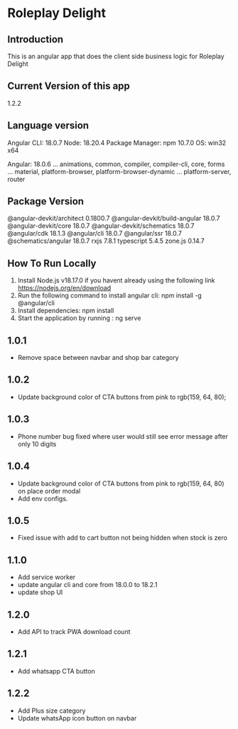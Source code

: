 # Roleplay Delight

## Introduction

This is an angular app that does the client side business logic for Roleplay Delight

## Current Version of this app
1.2.2

## Language version

Angular CLI: 18.0.7
Node: 18.20.4
Package Manager: npm 10.7.0
OS: win32 x64

Angular: 18.0.6
... animations, common, compiler, compiler-cli, core, forms
... material, platform-browser, platform-browser-dynamic
... platform-server, router

Package                         Version
---------------------------------------------------------
@angular-devkit/architect       0.1800.7
@angular-devkit/build-angular   18.0.7
@angular-devkit/core            18.0.7
@angular-devkit/schematics      18.0.7
@angular/cdk                    18.1.3
@angular/cli                    18.0.7
@angular/ssr                    18.0.7
@schematics/angular             18.0.7
rxjs                            7.8.1
typescript                      5.4.5
zone.js                         0.14.7


## How To Run Locally
1. Install Node.js v18.17.0 if you havent already using the following link https://nodejs.org/en/download
2. Run the following command to install angular cli: npm install -g @angular/cli
3. Install dependencies: npm install
4. Start the application by running : ng serve


## 1.0.1
- Remove space between navbar and shop bar category

## 1.0.2
- Update background color of CTA buttons from pink to rgb(159, 64, 80);

## 1.0.3
- Phone number bug fixed where user would still see error message after only 10 digits

## 1.0.4
- Update background color of CTA buttons from pink to rgb(159, 64, 80) on place order modal
- Add env configs.

## 1.0.5
- Fixed issue with add to cart button not being hidden when stock is zero

## 1.1.0
- Add service worker
- update angular cli and core from 18.0.0 to 18.2.1
- update shop UI

## 1.2.0
- Add API to track PWA download count

## 1.2.1
- Add whatsapp CTA button

## 1.2.2
- Add Plus size category
- Update whatsApp icon button on navbar